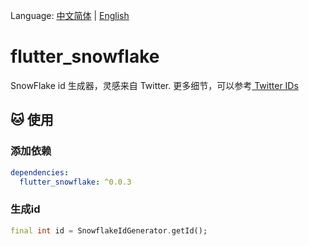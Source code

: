 Language: [中文简体](README_CN.md) | [English](README.md)

# flutter_snowflake
SnowFlake id 生成器，灵感来自 Twitter. 更多细节，可以参考<a href="https://developer.twitter.com/en/docs/basics/twitter-ids"> Twitter IDs </a>

## 🐱&nbsp;使用
### 添加依赖
```yaml
dependencies:
  flutter_snowflake: ^0.0.3
```

### 生成id
```dart
final int id = SnowflakeIdGenerator.getId();
```